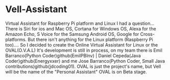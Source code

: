 # Vell-Assistant
Virtual Assistant for Raspberry Pi platform and Linux
I had a question... There is Siri for ios and Mac OS, Cortana for Windows OS, Alexa for the Amazon Echo, S Voice for the Samsung Android OS, Google for Cross-platforms. But there isn't anything for the Linux platform (Raspberry Pi too).... So I decided to create the Online Virtual Assistant for Linux or the OVAL(O.V.A.L) It's development is still in process, on my team there is Emil Barranco(Python Coder)github(EmilPBInv) | Daniel Cepeda(Java Coder)github(Energyxxer) and me Jose Barranco(Python Coder, Small Java contributions)github(jdcoding01).
OVAL is just the project's name, but Vell will be the name of the "Personal Assistant"
OVAL is on Beta stage.
